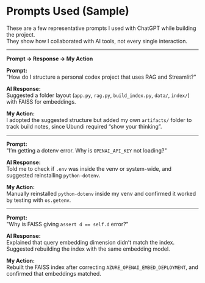 # Prompts Used (Sample)

These are a few representative prompts I used with ChatGPT while building the project.  
They show how I collaborated with AI tools, not every single interaction.

---

**Prompt → Response → My Action**

**Prompt:**  
"How do I structure a personal codex project that uses RAG and Streamlit?"  

**AI Response:**  
Suggested a folder layout (`app.py`, `rag.py`, `build_index.py`, `data/`, `index/`) with FAISS for embeddings.  

**My Action:**  
I adopted the suggested structure but added my own `artifacts/` folder to track build notes, since Ubundi required “show your thinking”.

---

**Prompt:**  
"I’m getting a dotenv error. Why is `OPENAI_API_KEY` not loading?"  

**AI Response:**  
Told me to check if `.env` was inside the venv or system-wide, and suggested reinstalling `python-dotenv`.  

**My Action:**  
Manually reinstalled `python-dotenv` inside my venv and confirmed it worked by testing with `os.getenv`.

---

**Prompt:**  
"Why is FAISS giving `assert d == self.d` error?"  

**AI Response:**  
Explained that query embedding dimension didn’t match the index. Suggested rebuilding the index with the same embedding model.  

**My Action:**  
Rebuilt the FAISS index after correcting `AZURE_OPENAI_EMBED_DEPLOYMENT`, and confirmed that embeddings matched.
